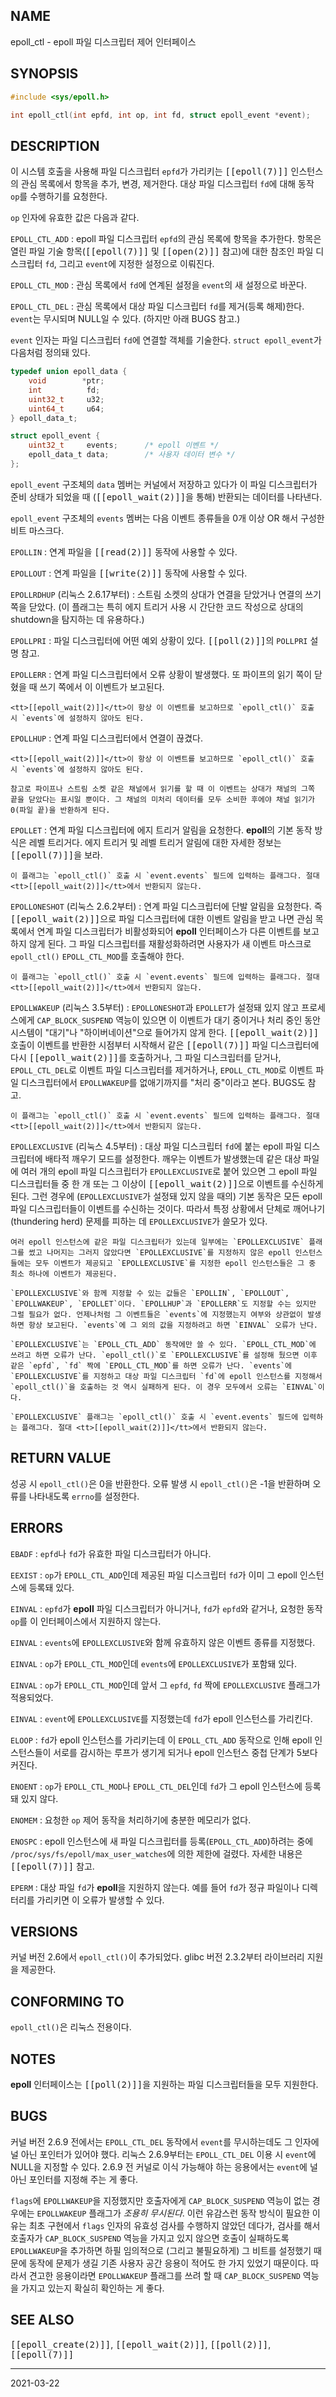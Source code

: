 ## NAME

epoll_ctl - epoll 파일 디스크립터 제어 인터페이스

## SYNOPSIS

```c
#include <sys/epoll.h>

int epoll_ctl(int epfd, int op, int fd, struct epoll_event *event);
```

## DESCRIPTION

이 시스템 호출을 사용해 파일 디스크립터 `epfd`가 가리키는 <tt>[[epoll(7)]]</tt> 인스턴스의 관심 목록에서 항목을 추가, 변경, 제거한다. 대상 파일 디스크립터 `fd`에 대해 동작 `op`를 수행하기를 요청한다.

`op` 인자에 유효한 값은 다음과 같다.

`EPOLL_CTL_ADD`
:   epoll 파일 디스크립터 `epfd`의 관심 목록에 항목을 추가한다. 항목은 열린 파일 기술 항목(<tt>[[epoll(7)]]</tt> 및 <tt>[[open(2)]]</tt> 참고)에 대한 참조인 파일 디스크립터 `fd`, 그리고 `event`에 지정한 설정으로 이뤄진다.

`EPOLL_CTL_MOD`
:   관심 목록에서 `fd`에 연계된 설정을 `event`의 새 설정으로 바꾼다.

`EPOLL_CTL_DEL`
:   관심 목록에서 대상 파일 디스크립터 `fd`를 제거(등록 해제)한다. `event`는 무시되며 NULL일 수 있다. (하지만 아래 BUGS 참고.)

`event` 인자는 파일 디스크립터 `fd`에 연결할 객체를 기술한다. `struct epoll_event`가 다음처럼 정의돼 있다.

```c
typedef union epoll_data {
    void        *ptr;
    int          fd;
    uint32_t     u32;
    uint64_t     u64;
} epoll_data_t;

struct epoll_event {
    uint32_t     events;      /* epoll 이벤트 */
    epoll_data_t data;        /* 사용자 데이터 변수 */
};
```

`epoll_event` 구조체의 `data` 멤버는 커널에서 저장하고 있다가 이 파일 디스크립터가 준비 상태가 되었을 때 (<tt>[[epoll_wait(2)]]</tt>을 통해) 반환되는 데이터를 나타낸다.

`epoll_event` 구조체의 `events` 멤버는 다음 이벤트 종류들을 0개 이상 OR 해서 구성한 비트 마스크다.

`EPOLLIN`
:   연계 파일을 <tt>[[read(2)]]</tt> 동작에 사용할 수 있다.

`EPOLLOUT`
:   연계 파일을 <tt>[[write(2)]]</tt> 동작에 사용할 수 있다.

`EPOLLRDHUP` (리눅스 2.6.17부터)
:   스트림 소켓의 상대가 연결을 닫았거나 연결의 쓰기 쪽을 닫았다. (이 플래그는 특히 에지 트리거 사용 시 간단한 코드 작성으로 상대의 shutdown을 탐지하는 데 유용하다.)

`EPOLLPRI`
:   파일 디스크립터에 어떤 예외 상황이 있다. <tt>[[poll(2)]]</tt>의 `POLLPRI` 설명 참고.

`EPOLLERR`
:   연계 파일 디스크립터에서 오류 상황이 발생했다. 또 파이프의 읽기 쪽이 닫혔을 때 쓰기 쪽에서 이 이벤트가 보고된다.

    <tt>[[epoll_wait(2)]]</tt>이 항상 이 이벤트를 보고하므로 `epoll_ctl()` 호출 시 `events`에 설정하지 않아도 된다.

`EPOLLHUP`
:   연계 파일 디스크립터에서 연결이 끊겼다.

    <tt>[[epoll_wait(2)]]</tt>이 항상 이 이벤트를 보고하므로 `epoll_ctl()` 호출 시 `events`에 설정하지 않아도 된다.

    참고로 파이프나 스트림 소켓 같은 채널에서 읽기를 할 때 이 이벤트는 상대가 채널의 그쪽 끝을 닫았다는 표시일 뿐이다. 그 채널의 미처리 데이터를 모두 소비한 후에야 채널 읽기가 0(파일 끝)을 반환하게 된다.

`EPOLLET`
:   연계 파일 디스크립터에 에지 트리거 알림을 요청한다. **epoll**의 기본 동작 방식은 레벨 트리거다. 에지 트리거 및 레벨 트리거 알림에 대한 자세한 정보는 <tt>[[epoll(7)]]</tt>을 보라.

    이 플래그는 `epoll_ctl()` 호출 시 `event.events` 필드에 입력하는 플래그다. 절대 <tt>[[epoll_wait(2)]]</tt>에서 반환되지 않는다.

`EPOLLONESHOT` (리눅스 2.6.2부터)
:   연계 파일 디스크립터에 단발 알림을 요청한다. 즉 <tt>[[epoll_wait(2)]]</tt>으로 파일 디스크립터에 대한 이벤트 알림을 받고 나면 관심 목록에서 연계 파일 디스크립터가 비활성화되어 **epoll** 인터페이스가 다른 이벤트를 보고하지 않게 된다. 그 파일 디스크립터를 재활성화하려면 사용자가 새 이벤트 마스크로 `epoll_ctl()` `EPOLL_CTL_MOD`를 호출해야 한다.

    이 플래그는 `epoll_ctl()` 호출 시 `event.events` 필드에 입력하는 플래그다. 절대 <tt>[[epoll_wait(2)]]</tt>에서 반환되지 않는다.

`EPOLLWAKEUP` (리눅스 3.5부터)
:   `EPOLLONESHOT`과 `EPOLLET`가 설정돼 있지 않고 프로세스에게 `CAP_BLOCK_SUSPEND` 역능이 있으면 이 이벤트가 대기 중이거나 처리 중인 동안 시스템이 "대기"나 "하이버네이션"으로 들어가지 않게 한다. <tt>[[epoll_wait(2)]]</tt> 호출이 이벤트를 반환한 시점부터 시작해서 같은 <tt>[[epoll(7)]]</tt> 파일 디스크립터에 다시 <tt>[[epoll_wait(2)]]</tt>를 호출하거나, 그 파일 디스크립터를 닫거나, `EPOLL_CTL_DEL`로 이벤트 파일 디스크립터를 제거하거나, `EPOLL_CTL_MOD`로 이벤트 파일 디스크립터에서 `EPOLLWAKEUP`를 없애기까지를 "처리 중"이라고 본다. BUGS도 참고.

    이 플래그는 `epoll_ctl()` 호출 시 `event.events` 필드에 입력하는 플래그다. 절대 <tt>[[epoll_wait(2)]]</tt>에서 반환되지 않는다.

`EPOLLEXCLUSIVE` (리눅스 4.5부터)
:   대상 파일 디스크립터 `fd`에 붙는 epoll 파일 디스크립터에 배타적 깨우기 모드를 설정한다. 깨우는 이벤트가 발생했는데 같은 대상 파일에 여러 개의 epoll 파일 디스크립터가 `EPOLLEXCLUSIVE`로 붙어 있으면 그 epoll 파일 디스크립터들 중 한 개 또는 그 이상이 <tt>[[epoll_wait(2)]]</tt>으로 이벤트를 수신하게 된다. 그런 경우에 (`EPOLLEXCLUSIVE`가 설정돼 있지 않을 때의) 기본 동작은 모든 epoll 파일 디스크립터들이 이벤트를 수신하는 것이다. 따라서 특정 상황에서 단체로 깨어나기(thundering herd) 문제를 피하는 데 `EPOLLEXCLUSIVE`가 쓸모가 있다.

    여러 epoll 인스턴스에 같은 파일 디스크립터가 있는데 일부에는 `EPOLLEXCLUSIVE` 플래그를 썼고 나머지는 그러지 않았다면 `EPOLLEXCLUSIVE`를 지정하지 않은 epoll 인스턴스들에는 모두 이벤트가 제공되고 `EPOLLEXCLUSIVE`를 지정한 epoll 인스턴스들은 그 중 최소 하나에 이벤트가 제공된다.

    `EPOLLEXCLUSIVE`와 함께 지정할 수 있는 값들은 `EPOLLIN`, `EPOLLOUT`, `EPOLLWAKEUP`, `EPOLLET`이다. `EPOLLHUP`과 `EPOLLERR`도 지정할 수는 있지만 그럴 필요가 없다. 언제나처럼 그 이벤트들은 `events`에 지정했는지 여부와 상관없이 발생하면 항상 보고된다. `events`에 그 외의 값을 지정하려고 하면 `EINVAL` 오류가 난다.

    `EPOLLEXCLUSIVE`는 `EPOLL_CTL_ADD` 동작에만 쓸 수 있다. `EPOLL_CTL_MOD`에 쓰려고 하면 오류가 난다. `epoll_ctl()`로 `EPOLLEXCLUSIVE`를 설정해 뒀으면 이후 같은 `epfd`, `fd` 짝에 `EPOLL_CTL_MOD`를 하면 오류가 난다. `events`에 `EPOLLEXCLUSIVE`를 지정하고 대상 파일 디스크립터 `fd`에 epoll 인스턴스를 지정해서 `epoll_ctl()`을 호출하는 것 역시 실패하게 된다. 이 경우 모두에서 오류는 `EINVAL`이다.

    `EPOLLEXCLUSIVE` 플래그는 `epoll_ctl()` 호출 시 `event.events` 필드에 입력하는 플래그다. 절대 <tt>[[epoll_wait(2)]]</tt>에서 반환되지 않는다.

## RETURN VALUE

성공 시 `epoll_ctl()`은 0을 반환한다. 오류 발생 시 `epoll_ctl()`은 -1을 반환하며 오류를 나타내도록 `errno`를 설정한다.

## ERRORS

`EBADF`
:   `epfd`나 `fd`가 유효한 파일 디스크립터가 아니다.

`EEXIST`
:   `op`가 `EPOLL_CTL_ADD`인데 제공된 파일 디스크립터 `fd`가 이미 그 epoll 인스턴스에 등록돼 있다.

`EINVAL`
:   `epfd`가 **epoll** 파일 디스크립터가 아니거나, `fd`가 `epfd`와 같거나, 요청한 동작 `op`를 이 인터페이스에서 지원하지 않는다.

`EINVAL`
:   `events`에 `EPOLLEXCLUSIVE`와 함께 유효하지 않은 이벤트 종류를 지정했다.

`EINVAL`
:   `op`가 `EPOLL_CTL_MOD`인데 `events`에 `EPOLLEXCLUSIVE`가 포함돼 있다.

`EINVAL`
:   `op`가 `EPOLL_CTL_MOD`인데 앞서 그 `epfd`, `fd` 짝에 `EPOLLEXCLUSIVE` 플래그가 적용되었다.

`EINVAL`
:   `event`에 `EPOLLEXCLUSIVE`를 지정했는데 `fd`가 epoll 인스턴스를 가리킨다.

`ELOOP`
:   `fd`가 epoll 인스턴스를 가리키는데 이 `EPOLL_CTL_ADD` 동작으로 인해 epoll 인스턴스들이 서로를 감시하는 루프가 생기게 되거나 epoll 인스턴스 중첩 단계가 5보다 커진다.

`ENOENT`
:   `op`가 `EPOLL_CTL_MOD`나 `EPOLL_CTL_DEL`인데 `fd`가 그 epoll 인스턴스에 등록돼 있지 않다.

`ENOMEM`
:   요청한 `op` 제어 동작을 처리하기에 충분한 메모리가 없다.

`ENOSPC`
:   epoll 인스턴스에 새 파일 디스크립터를 등록(`EPOLL_CTL_ADD`)하려는 중에 `/proc/sys/fs/epoll/max_user_watches`에 의한 제한에 걸렸다. 자세한 내용은 <tt>[[epoll(7)]]</tt> 참고.

`EPERM`
:   대상 파일 `fd`가 **epoll**을 지원하지 않는다. 예를 들어 `fd`가 정규 파일이나 디렉터리를 가리키면 이 오류가 발생할 수 있다.

## VERSIONS

커널 버전 2.6에서 `epoll_ctl()`이 추가되었다. glibc 버전 2.3.2부터 라이브러리 지원을 제공한다.

## CONFORMING TO

`epoll_ctl()`은 리눅스 전용이다.

## NOTES

**epoll** 인터페이스는 <tt>[[poll(2)]]</tt>을 지원하는 파일 디스크립터들을 모두 지원한다.

## BUGS

커널 버전 2.6.9 전에서는 `EPOLL_CTL_DEL` 동작에서 `event`를 무시하는데도 그 인자에 널 아닌 포인터가 있어야 했다. 리눅스 2.6.9부터는 `EPOLL_CTL_DEL` 이용 시 `event`에 NULL을 지정할 수 있다. 2.6.9 전 커널로 이식 가능해야 하는 응용에서는 `event`에 널 아닌 포인터를 지정해 주는 게 좋다.

`flags`에 `EPOLLWAKEUP`을 지정했지만 호출자에게 `CAP_BLOCK_SUSPEND` 역능이 없는 경우에는 `EPOLLWAKEUP` 플래그가 *조용히 무시된다*. 이런 유감스런 동작 방식이 필요한 이유는 최초 구현에서 `flags` 인자의 유효성 검사를 수행하지 않았던 데다가, 검사를 해서 호출자가 `CAP_BLOCK_SUSPEND` 역능을 가지고 있지 않으면 호출이 실패하도록 `EPOLLWAKEUP`을 추가하면 하필 임의적으로 (그리고 불필요하게) 그 비트를 설정했기 때문에 동작에 문제가 생길 기존 사용자 공간 응용이 적어도 한 가지 있었기 때문이다. 따라서 견고한 응용이라면 `EPOLLWAKEUP` 플래그를 쓰려 할 때 `CAP_BLOCK_SUSPEND` 역능을 가지고 있는지 확실히 확인하는 게 좋다.

## SEE ALSO

<tt>[[epoll_create(2)]]</tt>, <tt>[[epoll_wait(2)]]</tt>, <tt>[[poll(2)]]</tt>, <tt>[[epoll(7)]]</tt>

----

2021-03-22
